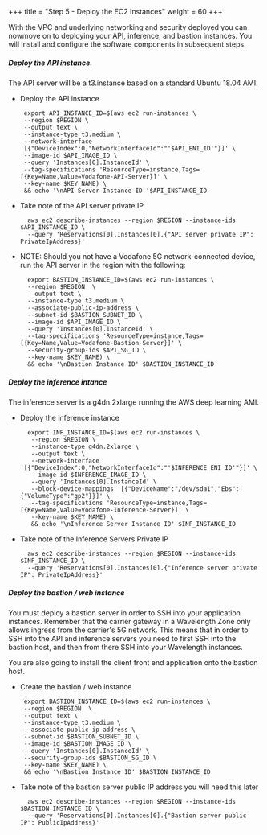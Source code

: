 +++
title = "Step 5 - Deploy the EC2 Instances"
weight = 60
+++

With the VPC and underlying networking and security deployed you can nowmove on to deploying your API, inference, and bastion instances.   You will install and configure the software components in subsequent steps. 

##### Deploy the API instance. 

The API server will be a t3.instance based on a standard Ubuntu 18.04 AMI.

*  Deploy the API instance

        export API_INSTANCE_ID=$(aws ec2 run-instances \
        --region $REGION \
        --output text \
        --instance-type t3.medium \
        --network-interface '[{"DeviceIndex":0,"NetworkInterfaceId":"'$API_ENI_ID'"}]' \
        --image-id $API_IMAGE_ID \
        --query 'Instances[0].InstanceId' \
        --tag-specifications 'ResourceType=instance,Tags=[{Key=Name,Value=Vodafone-API-Server}]' \
        --key-name $KEY_NAME) \
        && echo '\nAPI Server Instance ID '$API_INSTANCE_ID


* Take note of the API server private IP

        aws ec2 describe-instances --region $REGION --instance-ids $API_INSTANCE_ID \
        --query 'Reservations[0].Instances[0].{"API server private IP": PrivateIpAddress}'  

* NOTE: Should you not have a Vodafone 5G network-connected device, run the API server in the region with the following:
        
        export BASTION_INSTANCE_ID=$(aws ec2 run-instances \
        --region $REGION  \
        --output text \
        --instance-type t3.medium \
        --associate-public-ip-address \
        --subnet-id $BASTION_SUBNET_ID \
        --image-id $API_IMAGE_ID \
        --query 'Instances[0].InstanceId' \
        --tag-specifications 'ResourceType=instance,Tags=[{Key=Name,Value=Vodafone-Bastion-Server}]' \
        --security-group-ids $API_SG_ID \
        --key-name $KEY_NAME) \
        && echo '\nBastion Instance ID' $BASTION_INSTANCE_ID

##### Deploy the inference intance

The inference server is a g4dn.2xlarge running the AWS deep learning AMI.

* Deploy the inference instance

        export INF_INSTANCE_ID=$(aws ec2 run-instances \
         --region $REGION \
         --instance-type g4dn.2xlarge \
         --output text \
         --network-interface '[{"DeviceIndex":0,"NetworkInterfaceId":"'$INFERENCE_ENI_ID'"}]' \
         --image-id $INFERENCE_IMAGE_ID \
         --query 'Instances[0].InstanceId' \
         --block-device-mappings '[{"DeviceName":"/dev/sda1","Ebs":{"VolumeType":"gp2"}}]' \
         --tag-specifications 'ResourceType=instance,Tags=[{Key=Name,Value=Vodafone-Inference-Server}]' \
         --key-name $KEY_NAME) \
         && echo '\nInference Server Instance ID' $INF_INSTANCE_ID

* Take note of the Inference Servers Private IP

        aws ec2 describe-instances --region $REGION --instance-ids $INF_INSTANCE_ID \
        --query 'Reservations[0].Instances[0].{"Inference server private IP": PrivateIpAddress}'      

##### Deploy the bastion / web instance

You must deploy a bastion server in order to SSH into your application
instances. Remember that the carrier gateway in a Wavelength Zone only
allows ingress from the carrier's 5G network. This means that in order
to SSH into the API and inference servers you need to first SSH into the
bastion host, and then from there SSH into your Wavelength instances. 

You are also going to install the client front end application onto the
bastion host. 

*  Create the bastion / web instance

        export BASTION_INSTANCE_ID=$(aws ec2 run-instances \
        --region $REGION  \
        --output text \
        --instance-type t3.medium \
        --associate-public-ip-address \
        --subnet-id $BASTION_SUBNET_ID \
        --image-id $BASTION_IMAGE_ID \
        --query 'Instances[0].InstanceId' \
        --security-group-ids $BASTION_SG_ID \
        --key-name $KEY_NAME) \
        && echo '\nBastion Instance ID' $BASTION_INSTANCE_ID

* Take note of the bastion server public IP address you will need this later

        aws ec2 describe-instances --region $REGION --instance-ids $BASTION_INSTANCE_ID \
        --query 'Reservations[0].Instances[0].{"Bastion server public IP": PublicIpAddress}' 
